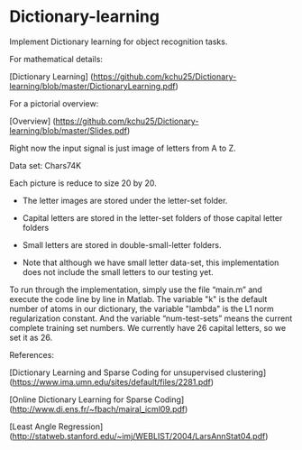# Dictionary-learning

Implement Dictionary learning for object recognition tasks.



For mathematical details:

[Dictionary Learning] (https://github.com/kchu25/Dictionary-learning/blob/master/DictionaryLearning.pdf)

For a pictorial overview:

[Overview] (https://github.com/kchu25/Dictionary-learning/blob/master/Slides.pdf)

Right now the input signal is just image of letters from A to Z.

Data set: Chars74K

Each picture is reduce to size 20 by 20.

* The letter images are stored under the letter-set folder. 

* Capital letters are stored in the letter-set folders of those capital letter folders

* Small letters are stored in double-small-letter folders. 

* Note that although we have small letter data-set, this implementation does not include the small letters
to our testing yet.

To run through the implementation, simply use the file “main.m” and execute the code line by line in Matlab. The variable "k" is the default number of atoms in our dictionary, the variable "lambda" is the L1 norm regularization constant. And the variable “num-test-sets” means the current complete training set numbers. We currently have 26 capital letters, so we set it as
26.

References:

[Dictionary Learning and Sparse Coding for unsupervised clustering] (https://www.ima.umn.edu/sites/default/files/2281.pdf)

[Online Dictionary Learning for Sparse Coding] (http://www.di.ens.fr/~fbach/mairal_icml09.pdf)

[Least Angle Regression] (http://statweb.stanford.edu/~imj/WEBLIST/2004/LarsAnnStat04.pdf)

